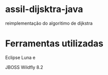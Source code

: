# assil-dijsktra-java 
reimplementação do algoritimo de dijkstra


# Ferramentas utilizadas
Eclipse Luna e 

JBOSS Wildfly 8.2
